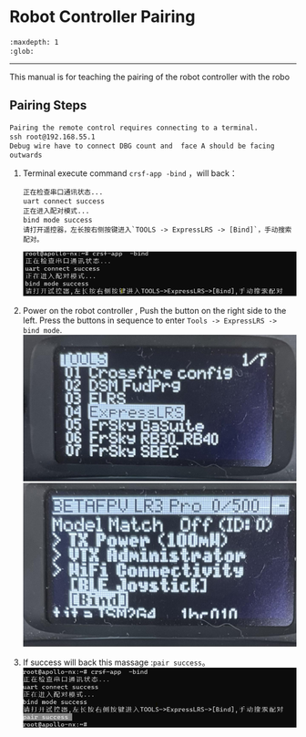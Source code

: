 # Robot Controller Pairing

```{toctree}
:maxdepth: 1
:glob:
```

------
This manual is for teaching the pairing of the robot controller with the robo

## Pairing Steps
```{note}
Pairing the remote control requires connecting to a terminal.
ssh root@192.168.55.1
Debug wire have to connect DBG count and  face A should be facing outwards
```
1. Terminal execute command `crsf-app -bind` ，will back：
    ```
    正在检查串口通讯状态...
    uart connect success
    正在进入配对模式...
    bind mode success
    请打开遥控器，左长按右侧按键进入`TOOLS -> ExpressLRS -> [Bind]`，手动搜索配对。
    ```
    ![controller1](../../_static/controller1.png)

2. Power on the robot controller , Push the button on the right side to the left. Press the buttons in sequence to enter `Tools -> ExpressLRS -> bind mode`.
 ![controller2](../../_static/controller2.JPEG)
 ![controller3](../../_static/controller3.JPEG)

3. If success will back this massage :`pair success`。
![controller4](../../_static/controller4.PNG)

